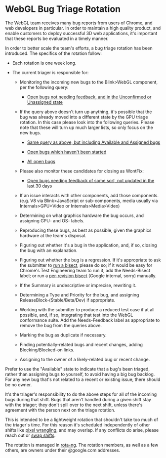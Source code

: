 # WebGL Bug Triage Rotation

The WebGL team receives many bug reports from users of Chrome, and web
developers in particular. In order to maintain a high quality product, and
enable customers to deploy successful 3D web applications, it's important that
these reports be evaluated in a timely manner.

In order to better scale the team's efforts, a bug triage rotation has been
introduced. The specifics of the rotation follow:

* Each rotation is one week long.

* The current triager is responsible for:

  * Monitoring the incoming new bugs to the Blink>WebGL component, per the
    following query:

    * [Open bugs not needing feedback, and in the Unconfirmed or Unassigned
      state](https://bugs.chromium.org/p/chromium/issues/list?can=2&q=is%3Aopen+component%3ABlink%3EWebGL+status%3AUnconfirmed%2CUntriaged+-label%3ANeeds-Feedback%2CNeeds-Bisect%2CNeeds-TestConfirmation&colspec=ID+Pri+M+Stars+ReleaseBlock+Component+Status+Owner+Summary+OS+Modified&x=m&y=releaseblock&cells=ids)

  * If the query above doesn't turn up anything, it's possible that the bug was
    already moved into a different state by the GPU triage rotation. In this
    case please look into the following queries. Please note that these will
    turn up much larger lists, so only focus on the new bugs.

    * [Same query as above, but including Available and Assigned bugs](https://bugs.chromium.org/p/chromium/issues/list?can=2&q=is%3Aopen+component%3ABlink%3EWebGL+status%3AUnconfirmed%2CUntriaged%2CAvailable%2CAssigned+-label%3ANeeds-Feedback%2CNeeds-Bisect%2CNeeds-TestConfirmation&colspec=ID+Pri+M+Stars+ReleaseBlock+Component+Status+Owner+Summary+OS+Modified&x=m&y=releaseblock&cells=ids)

    * [Open bugs which haven't been
      started](https://bugs.chromium.org/p/chromium/issues/list?can=2&q=is%3Aopen+component%3ABlink%3EWebGL+-status%3AStarted&colspec=ID+Pri+M+Stars+ReleaseBlock+Component+Status+Owner+Summary+OS+Modified&x=m&y=releaseblock&cells=ids)

    * [All open
      bugs](https://bugs.chromium.org/p/chromium/issues/list?can=2&q=is%3Aopen+component%3ABlink%3EWebGL&colspec=ID+Pri+M+Stars+ReleaseBlock+Component+Status+Owner+Summary+OS+Modified&x=m&y=releaseblock&cells=ids)

  * Please also monitor these candidates for closing as WontFix:

    * [Open bugs needing feedback of some sort, not updated in the last 30
      days](https://bugs.chromium.org/p/chromium/issues/list?can=2&q=is%3Aopen+component%3ABlink%3EWebGL+label%3ANeeds+modified%3Ctoday-30&colspec=ID+Pri+M+Stars+ReleaseBlock+Component+Status+Owner+Summary+OS+Modified&x=m&y=releaseblock&cells=ids)

  * If an issue interacts with other components, add those components. (e.g. V8
    via Blink>JavaScript or sub-components, media usually via
    Internals>GPU>Video or Internals>Media>Video)

  * Determining on what graphics hardware the bug occurs, and assigning GPU- and
    OS- labels.

  * Reproducing these bugs, as best as possible, given the graphics hardware at
    the team's disposal.

  * Figuring out whether it's a bug in the application, and, if so, closing the
    bug with an explanation.

  * Figuring out whether the bug is a regression. If it's appropriate to ask the
    submitter to [run a
    bisect](https://www.chromium.org/developers/bisect-builds-py), please do so;
    if it would be easy for Chrome's Test Engineering team to run it, add the
    Needs-Bisect label; or run a [per-revision
    bisect](https://sites.google.com/a/google.com/chrome-te/home/tools/bisect_builds?pli=1)
    (Google internal, sorry) manually.

  * If the Summary is undescriptive or imprecise, rewriting it.

  * Determining a Type and Priority for the bug, and assigning
    ReleaseBlock-(Stable/Beta/Dev) if appropriate.

  * Working with the submitter to produce a reduced test case if at all
    possible, and, if so, integrating that test into the WebGL conformance
    suite. Add the Needs-Feedback label as appropriate to remove the bug from
    the queries above.

  * Marking the bug as duplicate if necessary.

  * Finding potentially-related bugs and recent changes, adding
    Blocking/Blocked-on links.

  * Assigning to the owner of a likely-related bug or recent change.

Prefer to use the "Available" state to indicate that a bug's been triaged,
rather than assigning bugs to yourself, to avoid having a big bug backlog. For
any new bug that's not related to a recent or existing issue, there should be no
owner.

It's the triager's responsibility to do the above steps for all of the incoming
bugs during that shift. Bugs that aren't handled during a given shift stay with
the triager; they don't spill over to the next shift, unless there's agreement
with the person next on the triage rotation.

This is intended to be a lightweight rotation that shouldn't take too much of
the triager's time. For this reason it's scheduled independently of other shifts
like [pixel wrangling](pixel_wrangling.md), and may overlap. If any conflicts do
arise, please reach out or [swap
shifts](https://www.chromium.org/developers/tree-sheriffs#TOC-How-to-swap).

The rotation is managed in [rota-ng](https://rota-ng.appspot.com/).
The rotation members, as well as a few others, are owners under their
@google.com addresses.
